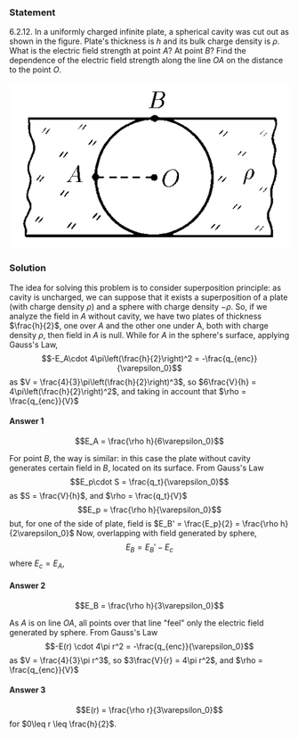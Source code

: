 ###  Statement 

$6.2.12.$ In a uniformly charged infinite plate, a spherical cavity was cut out as shown in the figure. Plate's thickness is $h$ and its bulk charge density is $\rho$. What is the electric field strength at point $A$? At point $B$? Find the dependence of the electric field strength along the line $OA$ on the distance to the point $O$. 

![ For problem $6.2.12$ |509x300, 59%](../../img/6.2.12/statement.png)

### Solution

The idea for solving this problem is to consider superposition principle: as cavity is uncharged, we can suppose that it exists a superposition of a plate (with charge density $\rho$) and a sphere with charge density $-\rho$. So, if we analyze the field in $A$ without cavity, we have two plates of thickness $\frac{h}{2}$, one over $A$ and the other one under A, both with charge density $\rho$, then field in $A$ is null. While for $A$ in the sphere's surface, applying Gauss's Law, $$-E_A\cdot 4\pi\left(\frac{h}{2}\right)^2 = -\frac{q_{enc}}{\varepsilon_0}$$ as $V = \frac{4}{3}\pi\left(\frac{h}{2}\right)^3$, so $6\frac{V}{h} = 4\pi\left(\frac{h}{2}\right)^2$, and taking in account that $\rho = \frac{q_{enc}}{V}$ 

#### Answer 1

$$E_A = \frac{\rho h}{6\varepsilon_0}$$ 

For point $B$, the way is similar: in this case the plate without cavity generates certain field in $B$, located on its surface. From Gauss's Law $$E_p\cdot S = \frac{q_t}{\varepsilon_0}$$ as $S = \frac{V}{h}$, and $\rho = \frac{q_t}{V}$ $$E_p = \frac{\rho h}{\varepsilon_0}$$ but, for one of the side of plate, field is $E_B' = \frac{E_p}{2} = \frac{\rho h}{2\varepsilon_0}$ Now, overlapping with field generated by sphere, $$E_B = E_B' - E_c$$ where $E_c = E_A$, 

#### Answer 2

$$E_B = \frac{\rho h}{3\varepsilon_0}$$ 

As $A$ is on line $OA$, all points over that line "feel" only the electric field generated by sphere. From Gauss's Law $$-E(r) \cdot 4\pi r^2 = -\frac{q_{enc}}{\varepsilon_0}$$ as $V = \frac{4}{3}\pi r^3$, so $3\frac{V}{r} = 4\pi r^2$, and $\rho = \frac{q_{enc}}{V}$ 

#### Answer 3

$$E(r) = \frac{\rho r}{3\varepsilon_0}$$ for $0\leq r \leq \frac{h}{2}$. 
